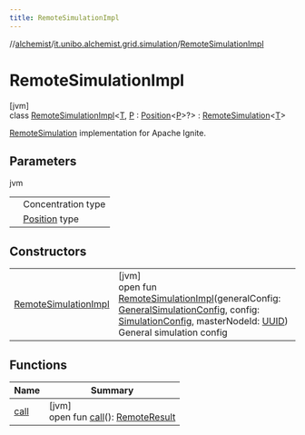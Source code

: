 ```yaml
---
title: RemoteSimulationImpl
---
```

//[alchemist](../../../index.html)/[it.unibo.alchemist.grid.simulation](../index.html)/[RemoteSimulationImpl](index.html)



# RemoteSimulationImpl



[jvm]\
class [RemoteSimulationImpl](index.html)<[T](index.html), [P](index.html) : [Position](../../it.unibo.alchemist.model.interfaces/-position/index.html)<[P](index.html)>?> : [RemoteSimulation](../-remote-simulation/index.html)<[T](index.html)> 

[RemoteSimulation](../-remote-simulation/index.html) implementation for Apache Ignite.



## Parameters


jvm

| | |
|---|---|
| <T> | Concentration type |
| <P> | [Position](../../it.unibo.alchemist.model.interfaces/-position/index.html) type |



## Constructors


| | |
|---|---|
| [RemoteSimulationImpl](-remote-simulation-impl.html) | [jvm]<br>open fun [RemoteSimulationImpl](-remote-simulation-impl.html)(generalConfig: [GeneralSimulationConfig](../../it.unibo.alchemist.grid.config/-general-simulation-config/index.html), config: [SimulationConfig](../../it.unibo.alchemist.grid.config/-simulation-config/index.html), masterNodeId: [UUID](https://docs.oracle.com/javase/8/docs/api/java/util/UUID.html))<br>General simulation config |


## Functions


| Name | Summary |
|---|---|
| [call](call.html) | [jvm]<br>open fun [call](call.html)(): [RemoteResult](../-remote-result/index.html) |

